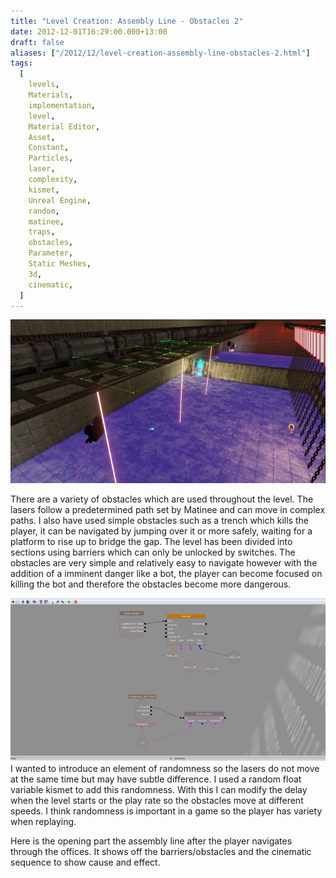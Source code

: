 ```yaml
---
title: "Level Creation: Assembly Line - Obstacles 2"
date: 2012-12-01T16:29:00.000+13:00
draft: false
aliases: ["/2012/12/level-creation-assembly-line-obstacles-2.html"]
tags:
  [
    levels,
    Materials,
    implementation,
    level,
    Material Editor,
    Asset,
    Constant,
    Particles,
    laser,
    complexity,
    kismet,
    Unreal Engine,
    random,
    matinee,
    traps,
    obstacles,
    Parameter,
    Static Meshes,
    3d,
    cinematic,
  ]
---
```


![](lasers.jpg)

There are a variety of obstacles which are used throughout the level. The lasers follow a predetermined path set by Matinee and can move in complex paths. I also have used simple obstacles such as a trench which kills the player, it can be navigated by jumping over it or more safely, waiting for a platform to rise up to bridge the gap. The level has been divided into sections using barriers which can only be unlocked by switches. The obstacles are very simple and relatively easy to navigate however with the addition of a imminent danger like a bot, the player can become focused on killing the bot and therefore the obstacles become more dangerous.

![](kismetlasers.jpg)  
I wanted to introduce an element of randomness so the lasers do not move at the same time but may have subtle difference. I used a random float variable kismet to add this randomness. With this I can modify the delay when the level starts or the play rate so the obstacles move at different speeds. I think randomness is important in a game so the player has variety when replaying.

Here is the opening part the assembly line after the player navigates through the offices. It shows off the barriers/obstacles and the cinematic sequence to show cause and effect.
